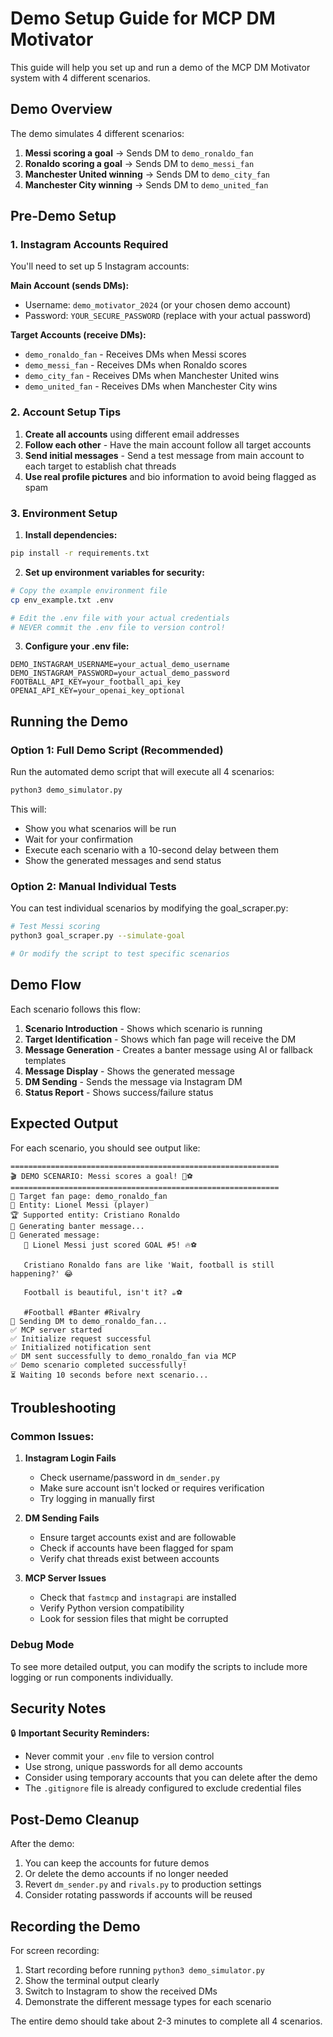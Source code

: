 # Demo Setup Guide for MCP DM Motivator

This guide will help you set up and run a demo of the MCP DM Motivator system with 4 different scenarios.

## Demo Overview

The demo simulates 4 different scenarios:
1. **Messi scoring a goal** → Sends DM to `demo_ronaldo_fan`
2. **Ronaldo scoring a goal** → Sends DM to `demo_messi_fan`
3. **Manchester United winning** → Sends DM to `demo_city_fan`
4. **Manchester City winning** → Sends DM to `demo_united_fan`

## Pre-Demo Setup

### 1. Instagram Accounts Required

You'll need to set up 5 Instagram accounts:

**Main Account (sends DMs):**
- Username: `demo_motivator_2024` (or your chosen demo account)
- Password: `YOUR_SECURE_PASSWORD` (replace with your actual password)

**Target Accounts (receive DMs):**
- `demo_ronaldo_fan` - Receives DMs when Messi scores
- `demo_messi_fan` - Receives DMs when Ronaldo scores  
- `demo_city_fan` - Receives DMs when Manchester United wins
- `demo_united_fan` - Receives DMs when Manchester City wins

### 2. Account Setup Tips

1. **Create all accounts** using different email addresses
2. **Follow each other** - Have the main account follow all target accounts
3. **Send initial messages** - Send a test message from main account to each target to establish chat threads
4. **Use real profile pictures** and bio information to avoid being flagged as spam

### 3. Environment Setup

1. **Install dependencies:**
```bash
pip install -r requirements.txt
```

2. **Set up environment variables for security:**
```bash
# Copy the example environment file
cp env_example.txt .env

# Edit the .env file with your actual credentials
# NEVER commit the .env file to version control!
```

3. **Configure your .env file:**
```
DEMO_INSTAGRAM_USERNAME=your_actual_demo_username
DEMO_INSTAGRAM_PASSWORD=your_actual_demo_password
FOOTBALL_API_KEY=your_football_api_key
OPENAI_API_KEY=your_openai_key_optional
```

## Running the Demo

### Option 1: Full Demo Script (Recommended)

Run the automated demo script that will execute all 4 scenarios:

```bash
python3 demo_simulator.py
```

This will:
- Show you what scenarios will be run
- Wait for your confirmation
- Execute each scenario with a 10-second delay between them
- Show the generated messages and send status

### Option 2: Manual Individual Tests

You can test individual scenarios by modifying the goal_scraper.py:

```bash
# Test Messi scoring
python3 goal_scraper.py --simulate-goal

# Or modify the script to test specific scenarios
```

## Demo Flow

Each scenario follows this flow:

1. **Scenario Introduction** - Shows which scenario is running
2. **Target Identification** - Shows which fan page will receive the DM
3. **Message Generation** - Creates a banter message using AI or fallback templates
4. **Message Display** - Shows the generated message
5. **DM Sending** - Sends the message via Instagram DM
6. **Status Report** - Shows success/failure status

## Expected Output

For each scenario, you should see output like:

```
============================================================
🎬 DEMO SCENARIO: Messi scores a goal! 🐐⚽
============================================================
📱 Target fan page: demo_ronaldo_fan
🎯 Entity: Lionel Messi (player)
🏆 Supported entity: Cristiano Ronaldo
💬 Generating banter message...
📝 Generated message:
   🐐 Lionel Messi just scored GOAL #5! 🔥⚽
   
   Cristiano Ronaldo fans are like 'Wait, football is still happening?' 😂
   
   Football is beautiful, isn't it? ☕⚽
   
   #Football #Banter #Rivalry
🚀 Sending DM to demo_ronaldo_fan...
✅ MCP server started
✅ Initialize request successful
✅ Initialized notification sent
✅ DM sent successfully to demo_ronaldo_fan via MCP
✅ Demo scenario completed successfully!
⏳ Waiting 10 seconds before next scenario...
```

## Troubleshooting

### Common Issues:

1. **Instagram Login Fails**
   - Check username/password in `dm_sender.py`
   - Make sure account isn't locked or requires verification
   - Try logging in manually first

2. **DM Sending Fails**
   - Ensure target accounts exist and are followable
   - Check if accounts have been flagged for spam
   - Verify chat threads exist between accounts

3. **MCP Server Issues**
   - Check that `fastmcp` and `instagrapi` are installed
   - Verify Python version compatibility
   - Look for session files that might be corrupted

### Debug Mode

To see more detailed output, you can modify the scripts to include more logging or run components individually.

## Security Notes

🔒 **Important Security Reminders:**
- Never commit your `.env` file to version control
- Use strong, unique passwords for all demo accounts
- Consider using temporary accounts that you can delete after the demo
- The `.gitignore` file is already configured to exclude credential files

## Post-Demo Cleanup

After the demo:
1. You can keep the accounts for future demos
2. Or delete the demo accounts if no longer needed
3. Revert `dm_sender.py` and `rivals.py` to production settings
4. Consider rotating passwords if accounts will be reused

## Recording the Demo

For screen recording:
1. Start recording before running `python3 demo_simulator.py`
2. Show the terminal output clearly
3. Switch to Instagram to show the received DMs
4. Demonstrate the different message types for each scenario

The entire demo should take about 2-3 minutes to complete all 4 scenarios. 